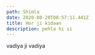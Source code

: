 ```yaml
---
path: Shimla
date: 2020-08-20T08:57:11.441Z
title: Hor ji kidaan
description: pehla hi si
---
```

vadiya ji vadiya